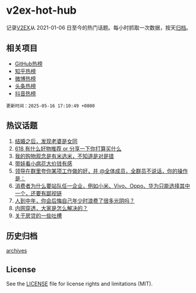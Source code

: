 # v2ex-hot-hub

 记录[V2EX](https://www.v2ex.com/)从 2021-01-06 日至今的热门话题。每小时抓取一次数据，按天[归档](archives)。
 
 ## 相关项目

- [GitHub热榜](https://github.com/snaildev/github-hot-hub)
- [知乎热榜](https://github.com/snaildev/zhihu-hot-hub)
- [微博热榜](https://github.com/snaildev/weibo-hot-hub)
- [头条热榜](https://github.com/snaildev/toutiao-hot-hub)
- [抖音热榜](https://github.com/snaildev/douyin-hot-hub)


 `更新时间：2025-05-16 17:10:49 +0800`

## 热议话题

1. [结婚之后，发现老婆是女同](https://www.v2ex.com/t/1132118)
1. [618 有什么好物推荐 or 分享一下你打算买什么](https://www.v2ex.com/t/1132105)
1. [我的购物观念是有米选米，不知道是对是错](https://www.v2ex.com/t/1132048)
1. [带娃看小病花大价钱有感](https://www.v2ex.com/t/1132030)
1. [领导在群里夸你某项工作做的好，并 @全体成员，全群员不说话，你的操作是：](https://www.v2ex.com/t/1132034)
1. [消费者为什么要站队任一企业，例如小米、Vivo、Oppo、华为只能选择其中一个，还要有鄙视链](https://www.v2ex.com/t/1132172)
1. [人到中年，你会后悔自己年少时浪费了很多光阴吗？](https://www.v2ex.com/t/1132081)
1. [内网穿透，大家是怎么解决的？](https://www.v2ex.com/t/1132087)
1. [关于房贷的一些吐槽](https://www.v2ex.com/t/1132160)

## 历史归档

[archives](archives)

## License

See the [LICENSE](LICENSE) file for license rights and limitations (MIT).
